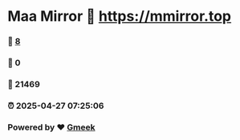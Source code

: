 # Maa Mirror :link: https://mmirror.top 
### :page_facing_up: [8](https://mmirror.top/tag.html) 
### :speech_balloon: 0 
### :hibiscus: 21469 
### :alarm_clock: 2025-04-27 07:25:06 
### Powered by :heart: [Gmeek](https://github.com/Meekdai/Gmeek)
